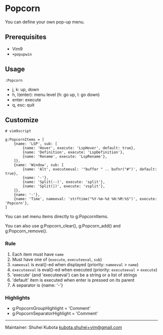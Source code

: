 # Popcorn

You can define your own pop-up menu.

## Prerequisites

- Vim9
- `+popupwin`

## Usage

```
:Popcorn
```

- j, k: up, down
- h, l(enter): menu level (h: go up, l: go down)
- enter: execute
- q, esc: quit

## Customize

```
# vim9script

g:PopcornItems = [
    {name: 'LSP', sub: [
        {name: 'Hover', execute: 'LspHover', default: true},
        {name: 'Definition', execute: 'LspDefinition'},
        {name: 'Rename', execute: 'LspRename'},
    ]},
    {name: 'Window', sub: [
        {name: 'Alt', executeeval: '"buffer " .. bufnr("#")', default: true},
        {name: '-'},
        {name: 'Split(--)', execute: 'split'},
        {name: 'Split(|)', execute: 'vsplit'},
    ]},
    {name: '-'},
    {name: 'Time', nameeval: 'strftime("%Y-%m-%d %H:%M:%S")', execute: 'Popcorn'},
]
```

You can set menu items directly to g:PopcornItems.

You can also use g:Popcorn_clear(), g:Popcorn_add() and g:Popcorn_remove().

### Rule

1. Each item must have `name`
2. Must have one of (`execute`, `executeeval`, `sub`)
3. `nameeval` is eval()-ed when displayed (priority: `nameeval` > `name`)
4. `executeeval` is eval()-ed when executed (priority: `executeeval` > `execute`)
5. 'execute' (and 'executeeval') can be a string or a list of strings
6. 'default' item is executed when enter is pressed on its parent
7. A separator is {name: '-'}

### Highlights

- g:PopcornGroupHighlight = 'Comment'
- g:PopcornSeparatorHighlight = 'Comment'

---

Maintainer: Shuhei Kubota <kubota.shuhei+vim@gmail.com>

<!-- vim: set et ft=markdown sts=4 sw=4 ts=4 tw=0 : -->
